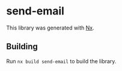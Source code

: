 # send-email

This library was generated with [Nx](https://nx.dev).

## Building

Run `nx build send-email` to build the library.
